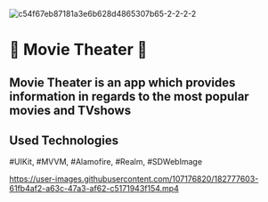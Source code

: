 ![c54f67eb87181a3e6b628d4865307b65-2-2-2-2](https://user-images.githubusercontent.com/107176820/182782890-af3c441e-7356-43fa-8139-ba03baf2874a.jpg)


# 🎥 Movie Theater 🎥
## Movie Theater is an app which provides information in regards to the most popular movies and TVshows

## Used Technologies
#UIKit,
#MVVM,
#Alamofire,
#Realm,
#SDWebImage






https://user-images.githubusercontent.com/107176820/182777603-61fb4af2-a63c-47a3-af62-c5171943f154.mp4

